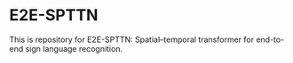 # E2E-SPTTN
This is repository for E2E-SPTTN: Spatial–temporal transformer for end-to-end sign language recognition.
